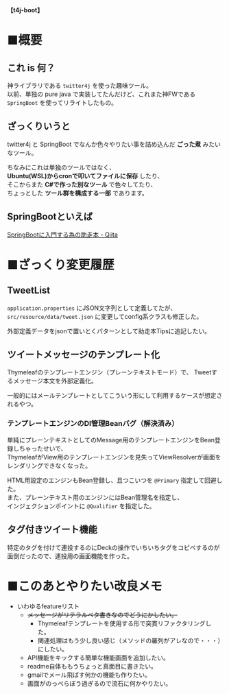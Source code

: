 **【t4j-boot】**

# ■概要

## これ is 何？

神ライブラリである `twitter4j` を使った趣味ツール。  
以前、単独の pure java で実装してたんだけど、これまた神FWである `SpringBoot` を使ってリライトしたもの。

## ざっくりいうと

twitter4j と SpringBoot でなんか色々やりたい事を詰め込んだ **ごった煮** みたいなツール。

ちなみにこれは単独のツールではなく、  
**Ubuntu(WSL)からcronで叩いてファイルに保存** したり、  
そこからまた **C#で作った別なツール** で色々してたり、  
ちょっとした **ツール群を構成する一部** であります。

## SpringBootといえば

[SpringBootに入門する為の助走本 - Qiita](https://qiita.com/sugaryo/items/5695bfcc21365f429767)


# ■ざっくり変更履歴

## TweetList

`application.properties` にJSON文字列として定義してたが、  
`src/resource/data/tweet.json` に変更してconfig系クラスも修正した。

外部定義データをjsonで置いとくパターンとして助走本Tipsに追記したい。

## ツイートメッセージのテンプレート化

Thymeleafのテンプレートエンジン（プレーンテキストモード）で、
Tweetするメッセージ本文を外部定義化。

一般的にはメールテンプレートとしてこういう形にして利用するケースが想定されるやつ。

### テンプレートエンジンのDI管理Beanバグ（解決済み）

単純にプレーンテキストとしてのMessage用のテンプレートエンジンをBean登録しちゃったせいで、  
ThymeleafがView用のテンプレートエンジンを見失ってViewResolverが画面をレンダリングできなくなった。

HTML用設定のエンジンもBean登録し、且つこいつを `@Primary` 指定して回避した。  
また、プレーンテキスト用のエンジンにはBean管理名を指定し、  
インジェクションポイントに `@Qualifier` を指定した。

## タグ付きツイート機能

特定のタグを付けて連投するのにDeckの操作でいちいちタグをコピペするのが面倒だったので、連投用の画面機能を作った。

# ■このあとやりたい改良メモ

- いわゆるfeatureリスト
    - <s>メッセージがリテラルベタ書きなのでどうにかしたい。</s>
        - Thymeleafテンプレートを使用する形で突貫リファクタリングした。
        - 関連処理はもう少し良い感じ（メソッドの羅列がアレなので・・・）にしたい。
    - API機能をキックする簡単な機能画面を追加したい。
    - readme自体ももうちょっと真面目に書きたい。
    - gmailでメール飛ばす何かの機能も作りたい。
    - 画面がのっぺらぼう過ぎるので流石に何かやりたい。


